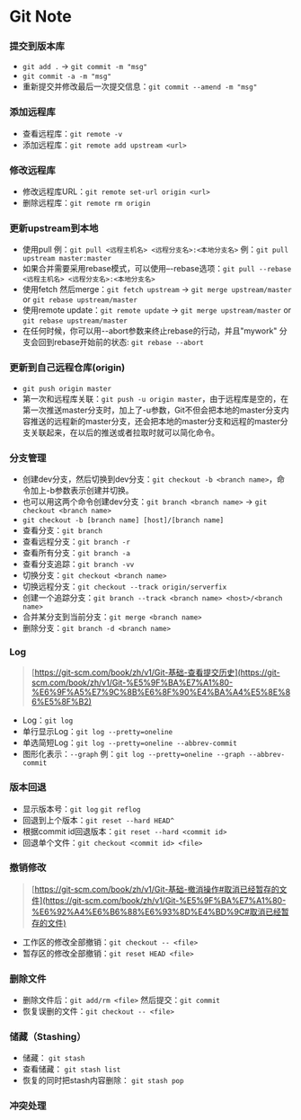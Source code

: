 # Git Note

### 提交到版本库
* `git add .` -> `git commit -m "msg"`
* `git commit -a -m "msg"`
* 重新提交并修改最后一次提交信息：`git commit --amend -m "msg"`

### 添加远程库
* 查看远程库：`git remote -v`
* 添加远程库：`git remote add upstream <url>`

### 修改远程库
* 修改远程库URL：`git remote set-url origin <url>`
* 删除远程库：`git remote rm origin`

### 更新upstream到本地
* 使用pull 例：`git pull <远程主机名> <远程分支名>:<本地分支名>` 例：`git pull upstream master:master`
* 如果合并需要采用rebase模式，可以使用–-rebase选项：`git pull --rebase <远程主机名> <远程分支名>:<本地分支名>`
* 使用fetch 然后merge：`git fetch upstream` -> `git merge upstream/master` or `git rebase upstream/master`
* 使用remote update：`git remote update` -> `git merge upstream/master` or `git rebase upstream/master`
* 在任何时候，你可以用--abort参数来终止rebase的行动，并且"mywork" 分支会回到rebase开始前的状态: `git rebase --abort`

### 更新到自己远程仓库(origin)
* `git push origin master`
* 第一次和远程库关联：`git push -u origin master`，由于远程库是空的，在第一次推送master分支时，加上了-u参数，Git不但会把本地的master分支内容推送的远程新的master分支，还会把本地的master分支和远程的master分支关联起来，在以后的推送或者拉取时就可以简化命令。

### 分支管理
* 创建dev分支，然后切换到dev分支：`git checkout -b <branch name>`，命令加上-b参数表示创建并切换。
* 也可以用这两个命令创建dev分支：`git branch <branch name>` -> `git checkout <branch name>`
* `git checkout -b [branch name] [host]/[branch name]`
* 查看分支：`git branch`
* 查看远程分支：`git branch -r`
* 查看所有分支：`git branch -a`
* 查看分支追踪：`git branch -vv`
* 切换分支：`git checkout <branch name>`
* 切换远程分支：`git checkout --track origin/serverfix`
* 创建一个追踪分支：`git branch --track <branch name> <host>/<branch name>`
* 合并某分支到当前分支：`git merge <branch name>`
* 删除分支：`git branch -d <branch name>`

### Log
> [https://git-scm.com/book/zh/v1/Git-基础-查看提交历史](https://git-scm.com/book/zh/v1/Git-%E5%9F%BA%E7%A1%80-%E6%9F%A5%E7%9C%8B%E6%8F%90%E4%BA%A4%E5%8E%86%E5%8F%B2)

* Log：`git log`
* 单行显示Log：`git log --pretty=oneline`
* 单选简短Log：`git log --pretty=oneline --abbrev-commit`
* 图形化表示：`--graph` 例：`git log --pretty=oneline --graph --abbrev-commit`

### 版本回退
* 显示版本号：`git log` `git reflog`
* 回退到上个版本：`git reset --hard HEAD^`
* 根据commit id回退版本：`git reset --hard <commit id>`
* 回退单个文件：`git checkout <commit id> <file>`

### 撤销修改
> [https://git-scm.com/book/zh/v1/Git-基础-撤消操作#取消已经暂存的文件](https://git-scm.com/book/zh/v1/Git-%E5%9F%BA%E7%A1%80-%E6%92%A4%E6%B6%88%E6%93%8D%E4%BD%9C#取消已经暂存的文件)

* 工作区的修改全部撤销：`git checkout -- <file>`
* 暂存区的修改全部撤销：`git reset HEAD <file>`

### 删除文件
* 删除文件后：`git add/rm <file>` 然后提交：`git commit`
* 恢复误删的文件：`git checkout -- <file>`

### 储藏（Stashing）
* 储藏： `git stash`
* 查看储藏： `git stash list`
* 恢复的同时把stash内容删除： `git stash pop`

### 冲突处理
